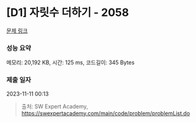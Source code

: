 # [D1] 자릿수 더하기 - 2058 

[문제 링크](https://swexpertacademy.com/main/code/problem/problemDetail.do?contestProbId=AV5QPRjqA10DFAUq) 

### 성능 요약

메모리: 20,192 KB, 시간: 125 ms, 코드길이: 345 Bytes

### 제출 일자

2023-11-11 00:13



> 출처: SW Expert Academy, https://swexpertacademy.com/main/code/problem/problemList.do